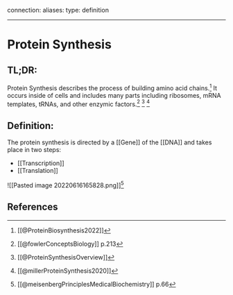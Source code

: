 
connection:
aliases: 
type: definition

---

# Protein Synthesis

## TL;DR:
Protein Synthesis describes the process of building amino acid chains.[^1] It occurs inside of cells and includes many parts including ribosomes, mRNA templates, tRNAs, and other enzymic factors.[^2] [^4] [^5]

## Definition:
The protein synthesis is directed by a [[Gene]] of the [[DNA]] and takes place in two steps:
- [[Transcription]]
- [[Translation]]

![[Pasted image 20220616165828.png]][^3]

## References
[^1]: [[@ProteinBiosynthesis2022]]
[^2]: [[@fowlerConceptsBiology]] p.213
[^3]: [[@meisenbergPrinciplesMedicalBiochemistry]] p.66
[^4]: [[@ProteinSynthesisOverview]]
[^5]: [[@millerProteinSynthesis2020]]